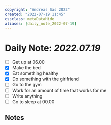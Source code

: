 ```yaml
---
copyright: "Andreas Sas 2022"
created: "2022-07-19 11:45"
cssclass: metaDataHide
aliases: [daily_note_2022-07-19]
---
```


# Daily Note: *2022.07.19*

- [ ] Get up at 06.00
- [x] Make the bed
- [x] Eat something healthy
- [x] Do something with the girlfriend
- [ ] Go to the gym
- [ ] Work for an amount of time that works for me
- [ ] Write anything
- [ ] Go to sleep at 00.00

## Notes
